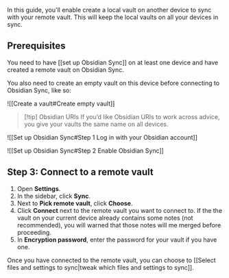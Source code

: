 In this guide, you'll enable create a local vault on another device to sync with your remote vault. This will keep the local vaults on all your devices in sync.

## Prerequisites

You need to have [[set up Obsidian Sync]] on at least one device and have created a remote vault on Obsidian Sync.

You also need to create an empty vault on this device before connecting to Obsidian Sync, like so:

![[Create a vault#Create empty vault]]

> [!tip] Obsidian URIs
> If you’d like Obsidian URIs to work across advice, you give your vaults the same name on all devices.

![[Set up Obsidian Sync#Step 1 Log in with your Obsidian account]]

![[Set up Obsidian Sync#Step 2 Enable Obsidian Sync]]


## Step 3: Connect to a remote vault

1. Open **Settings**.
2. In the sidebar, click **Sync**.
3. Next to **Pick remote vault**, click **Choose**.
4. Click **Connect** next to the remote vault you want to connect to. 
	   If the the vault on your current device already contains some notes (not recommended), you will warned that those notes will me merged before proceeding. 
 5.  In **Encryption password**, enter the password for your vault if you have one.

Once you have connected to the remote vault, you can choose to [[Select files and settings to sync|tweak which files and settings to sync]].
